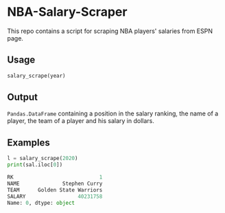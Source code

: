 # NBA-Salary-Scraper
This repo contains a script for scraping NBA players' salaries from ESPN page.

## Usage

```python
salary_scrape(year)
```

## Output

`Pandas.DataFrame` containing a position in the salary ranking, the name of a player, the team of a player and his salary in dollars.


## Examples

```python
l = salary_scrape(2020)
print(sal.iloc[0])
```

```python
RK                            1
NAME              Stephen Curry
TEAM      Golden State Warriors
SALARY                 40231758
Name: 0, dtype: object
```

